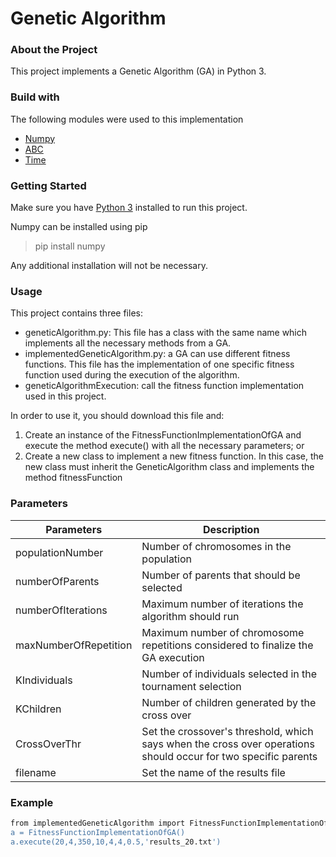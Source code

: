 # Genetic Algorithm 

### About the Project
This project implements a Genetic Algorithm (GA) in Python 3. 

### Build with
The following modules were used to this implementation
- [Numpy](https://numpy.org/)
- [ABC](https://docs.python.org/3/library/abc.html)
- [Time](https://docs.python.org/3/library/time.html)


### Getting Started
Make sure you have [Python 3](https://www.python.org/download/releases/3.0/) installed to run this project.

Numpy can be installed using pip
> pip install numpy

Any additional installation will not be necessary.

### Usage

This project contains three files:
- geneticAlgorithm.py: This file has a class with the same name which implements all the necessary methods from a GA.
- implementedGeneticAlgorithm.py: a GA can use different fitness functions. This file has the implementation of one specific fitness function used during the execution of the algorithm. 
- geneticAlgorithmExecution: call the fitness function implementation used in this project.

In order to use it, you should download this file and: 

1. Create an instance of the FitnessFunctionImplementationOfGA and execute the method execute() with all the necessary parameters; or
2. Create a new class to implement a new fitness function. In this case, the new class must inherit the GeneticAlgorithm class and implements the method fitnessFunction

### Parameters

| Parameters | Description |
| ------ | ------ |
|populationNumber| Number of chromosomes in the population |
|numberOfParents| Number of parents that should be selected |
|numberOfIterations| Maximum number of iterations the algorithm should run  |
|maxNumberOfRepetition| Maximum number of chromosome repetitions considered to finalize the GA execution|
|KIndividuals | Number of individuals selected in the tournament selection |
|KChildren | Number of children generated by the cross over |
|CrossOverThr | Set the crossover's threshold, which says when the cross over operations should occur for two specific parents|
|filename | Set the name of the results file
### Example

```sh
from implementedGeneticAlgorithm import FitnessFunctionImplementationOfGA'
a = FitnessFunctionImplementationOfGA()
a.execute(20,4,350,10,4,4,0.5,'results_20.txt')
```
